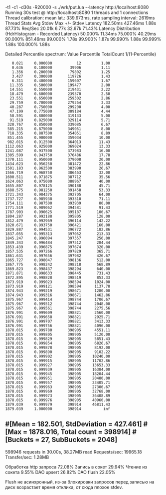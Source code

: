 -t1 -c1 -d30s -R20000 -s ./wrk/put.lua --latency http://localhost:8080
Running 30s test @ http://localhost:8080
  1 threads and 1 connections
  Thread calibration: mean lat.: 339.973ms, rate sampling interval: 2619ms
  Thread Stats   Avg      Stdev     Max   +/- Stdev
    Latency   182.50ms  427.46ms   1.88s    87.73%
    Req/Sec    20.01k     6.77k   32.67k    71.43%
  Latency Distribution (HdrHistogram - Recorded Latency)
 50.000%   11.34ms
 75.000%   40.29ms
 90.000%  851.46ms
 99.000%    1.78s 
 99.900%    1.87s 
 99.990%    1.88s 
 99.999%    1.88s 
100.000%    1.88s 

  Detailed Percentile spectrum:
       Value   Percentile   TotalCount 1/(1-Percentile)

       0.021     0.000000           12         1.00
       0.636     0.100000        39906         1.11
       1.356     0.200000        79802         1.25
       3.427     0.300000       119726         1.43
       6.311     0.400000       159607         1.67
      11.335     0.500000       199477         2.00
      14.551     0.550000       219431         2.22
      18.479     0.600000       239370         2.50
      23.551     0.650000       259302         2.86
      29.759     0.700000       279264         3.33
      40.287     0.750000       299200         4.00
      47.199     0.775000       309184         4.44
      58.591     0.800000       319133         5.00
      91.519     0.825000       329114         5.71
     320.767     0.850000       339085         6.67
     585.215     0.875000       349051         8.00
     718.335     0.887500       354051         8.89
     851.455     0.900000       359034        10.00
     982.015     0.912500       364013        11.43
    1112.063     0.925000       369024        13.33
    1241.087     0.937500       373983        16.00
    1305.599     0.943750       376486        17.78
    1370.111     0.950000       379008        20.00
    1434.623     0.956250       381472        22.86
    1501.183     0.962500       383990        26.67
    1566.719     0.968750       386463        32.00
    1600.511     0.971875       387712        35.56
    1624.063     0.975000       388967        40.00
    1655.807     0.978125       390188        45.71
    1688.575     0.981250       391458        53.33
    1721.343     0.984375       392705        64.00
    1737.727     0.985938       393310        71.11
    1754.111     0.987500       393939        80.00
    1771.519     0.989062       394581        91.43
    1787.903     0.990625       395187       106.67
    1804.287     0.992188       395805       128.00
    1812.479     0.992969       396114       142.22
    1820.671     0.993750       396421       160.00
    1829.887     0.994531       396772       182.86
    1837.055     0.995313       397052       213.33
    1845.247     0.996094       397357       256.00
    1849.343     0.996484       397512       284.44
    1853.439     0.996875       397674       320.00
    1857.535     0.997266       397829       365.71
    1861.631     0.997656       397982       426.67
    1865.727     0.998047       398136       512.00
    1867.775     0.998242       398218       568.89
    1869.823     0.998437       398294       640.00
    1871.871     0.998633       398445       731.43
    1872.895     0.998828       398519       853.33
    1873.919     0.999023       398594      1024.00
    1873.919     0.999121       398594      1137.78
    1874.943     0.999219       398671      1280.00
    1874.943     0.999316       398671      1462.86
    1875.967     0.999414       398744      1706.67
    1875.967     0.999512       398744      2048.00
    1875.967     0.999561       398744      2275.56
    1876.991     0.999609       398821      2560.00
    1876.991     0.999658       398821      2925.71
    1876.991     0.999707       398821      3413.33
    1876.991     0.999756       398821      4096.00
    1878.015     0.999780       398905      4551.11
    1878.015     0.999805       398905      5120.00
    1878.015     0.999829       398905      5851.43
    1878.015     0.999854       398905      6826.67
    1878.015     0.999878       398905      8192.00
    1878.015     0.999890       398905      9102.22
    1878.015     0.999902       398905     10240.00
    1878.015     0.999915       398905     11702.86
    1878.015     0.999927       398905     13653.33
    1878.015     0.999939       398905     16384.00
    1878.015     0.999945       398905     18204.44
    1878.015     0.999951       398905     20480.00
    1878.015     0.999957       398905     23405.71
    1878.015     0.999963       398905     27306.67
    1878.015     0.999969       398905     32768.00
    1878.015     0.999973       398905     36408.89
    1878.015     0.999976       398905     40960.00
    1879.039     0.999979       398914     46811.43
    1879.039     1.000000       398914          inf
#[Mean    =      182.501, StdDeviation   =      427.461]
#[Max     =     1878.016, Total count    =       398914]
#[Buckets =           27, SubBuckets     =         2048]
----------------------------------------------------------
  598946 requests in 30.00s, 38.27MB read
Requests/sec:  19965.18
Transfer/sec:      1.28MB

Обработка http запроса 72.08%
Запись в сокет 29.94%
Чтение из сокета 9.55%
DAO upsert 26.82%
DAO flush 22.05%

Flush не асинхронный, из-за блокировки запросов перед записью на диск возрастает время отклика, от сюда плохое stdev.
